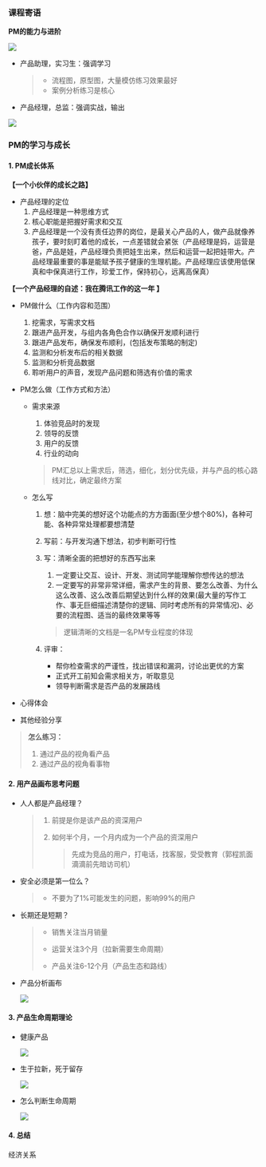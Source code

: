 ### 课程寄语

**PM的能力与进阶**

![](https://raw.githubusercontent.com/jiangsai0502/PicBedRepo/master/img/20200418115453.png)

* 产品助理，实习生：强调学习

  > * 流程图，原型图，大量模仿练习效果最好
  > * 案例分析练习是核心

* 产品经理，总监：强调实战，输出

![](https://raw.githubusercontent.com/jiangsai0502/PicBedRepo/master/img/20200418120024.png)



### PM的学习与成长

#### 1. PM成长体系

**【一个小伙伴的成长之路】**

* 产品经理的定位
  1. 产品经理是一种思维方式
  2. 核心职能是把握好需求和交互
  3. 产品经理是一个没有责任边界的岗位，是最关心产品的人，做产品就像养孩子，要时刻盯着他的成长，一点差错就会紧张（产品经理是妈，运营是爸，产品是娃，产品经理负责把娃生出来，然后和运营一起把娃带大。产品经理最重要的事是能赋予孩子健康的生理机能。产品经理应该使用低保真和中保真进行工作，珍爱工作，保持初心，远离高保真）

**【一个产品经理的自述：我在腾讯工作的这一年 】**

* PM做什么（工作内容和范围）

  1. 挖需求，写需求文档
  2. 跟进产品开发，与组内各角色合作以确保开发顺利进行
  3. 跟进产品发布，确保发布顺利，(包括发布策略的制定)
  4. 监测和分析发布后的相关数据
  5. 监测和分析竞品数据
  6. 聆听用户的声音，发现产品问题和筛选有价值的需求

* PM怎么做（工作方式和方法）

  * 需求来源

    1. 体验竞品时的发现
    2. 领导的反馈
    3. 用户的反馈
    4. 行业的动向

    > PM汇总以上需求后，筛选，细化，划分优先级，并与产品的核心路线对比，确定最终方案

  * 怎么写

    1. 想：脑中完美的想好这个功能点的方方面面(至少想个80%)，各种可能、各种异常处理都要想清楚

    2. 写前：与开发沟通下想法，初步判断可行性

    3. 写：清晰全面的把想好的东西写出来

       1. 一定要让交互、设计、开发、测试同学能理解你想传达的想法
       2. 一定要写的非常非常详细，需求产生的背景、要怎么改善、为什么这么改善、这么改善后期望达到什么样的效果(最大量的写作工作、事无巨细描述清楚你的逻辑、同时考虑所有的异常情况)、必要的流程图、适当的最终效果等等

       > 逻辑清晰的文档是一名PM专业程度的体现

    4. 评审：

       * 帮你检查需求的严谨性，找出错误和漏洞，讨论出更优的方案
       * 正式开工前知会需求相关方，听取意见
       * 领导判断需求是否产品的发展路线

* 心得体会

* 其他经验分享

> **怎么练习：**
>
> 1. 通过产品的视角看产品
> 2. 通过产品的视角看事物

#### 2. 用产品画布思考问题

* 人人都是产品经理？

  > 1. 前提是你是该产品的资深用户
  >
  > 2. 如何半个月，一个月内成为一个产品的资深用户
  >
  >    > 先成为竞品的用户，打电话，找客服，受受教育（郭程凯面滴滴前先暗访司机）

* 安全必须是第一位么？

  > * 不要为了1%可能发生的问题，影响99%的用户

* 长期还是短期？

  > * 销售关注当月销量
  >
  > * 运营关注3个月（拉新需要生命周期）
  >
  > * 产品关注6-12个月（产品生态和路线）

* 产品分析画布

  ![](https://raw.githubusercontent.com/jiangsai0502/PicBedRepo/master/img/20200419145935.png)

#### 3. 产品生命周期理论

* 健康产品

  ![](https://raw.githubusercontent.com/jiangsai0502/PicBedRepo/master/img/20200419151430.png)

* 生于拉新，死于留存

  ![](https://raw.githubusercontent.com/jiangsai0502/PicBedRepo/master/img/20200419152446.png)

* 怎么判断生命周期

  ![](https://raw.githubusercontent.com/jiangsai0502/PicBedRepo/master/img/20200419153631.png)

#### 4. 总结



经济关系

